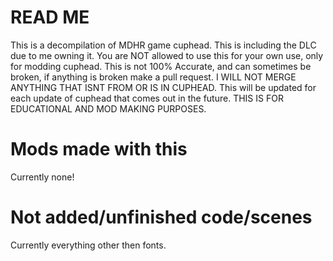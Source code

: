 # READ ME
This is a decompilation of MDHR game cuphead. This is including the DLC due to me owning it.
You are NOT allowed to use this for your own use, only for modding cuphead.
This is not 100% Accurate, and can sometimes be broken, if anything is broken make a pull request.
I WILL NOT MERGE ANYTHING THAT ISNT FROM OR IS IN CUPHEAD.
This will be updated for each update of cuphead that comes out in the future.
THIS IS FOR EDUCATIONAL AND MOD MAKING PURPOSES.

# Mods made with this
Currently none!

# Not added/unfinished code/scenes
Currently everything other then fonts.
